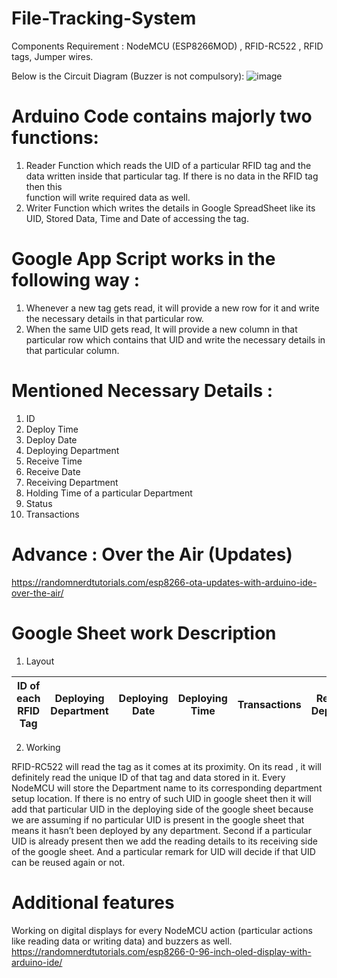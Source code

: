 # File-Tracking-System

Components Requirement : NodeMCU (ESP8266MOD) , RFID-RC522 , RFID tags, Jumper wires.

Below is the Circuit Diagram (Buzzer is not compulsory):
  ![image](https://drive.google.com/uc?export=view&id=1uW2rYJLGlRNlYZ-IXklyP4lxCPuKpk8a)
  
# Arduino Code contains majorly two functions:
   1. Reader Function which reads the UID of a particular RFID tag and the data written inside that particular tag. If there is no data in the RFID tag then this   
      function will write required data as well.
   2. Writer Function which writes the details in Google SpreadSheet like its UID, Stored Data, Time and Date of accessing the tag.

# Google App Script works in the following way : 
   1. Whenever a new tag gets read, it will provide a new row for it and write the necessary details in that particular row.
   2. When the same UID gets read, It will provide a new column in that particular row which contains that UID and write the necessary details in that particular column.


# Mentioned Necessary Details :
   1. ID
   2. Deploy Time
   3. Deploy Date
   4. Deploying Department
   5. Receive Time
   6. Receive Date
   7. Receiving Department
   8. Holding Time of a particular Department
   9. Status
   10. Transactions

# Advance : Over the Air (Updates)

https://randomnerdtutorials.com/esp8266-ota-updates-with-arduino-ide-over-the-air/

# Google Sheet work Description 

  1) Layout
  
| ID of each RFID Tag | Deploying Department | Deploying Date | Deploying Time | Transactions | Receiving Department | Receiving Date | Receiving Time | Holding Time | Status |
|:-------------------:|:--------------------:|:--------------:|:--------------:|:------------:|:--------------------:|:--------------:|:--------------:|:-----------:|:------:|

  2) Working 

RFID-RC522 will read the tag as it comes at its proximity.  On its read , it will definitely read the unique ID of that tag and data stored in it. Every NodeMCU will store the Department name to its corresponding department setup location. 
If there is no entry of such UID in google sheet then it will add that particular UID in the deploying side of the google sheet because we are assuming if no particular UID is present in the google sheet that means it hasn’t been deployed by any department.
Second if a particular UID is already present then we add the reading details to its receiving side of the google sheet. And a particular remark for UID will decide if that UID can be reused again or not.

# Additional features 

Working on digital displays for every NodeMCU action (particular actions like reading data or writing data) and buzzers as well.
https://randomnerdtutorials.com/esp8266-0-96-inch-oled-display-with-arduino-ide/
